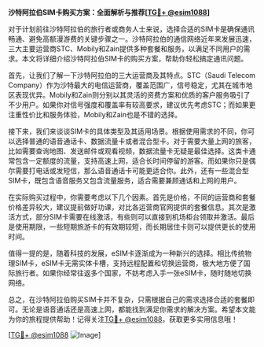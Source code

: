 **沙特阿拉伯SIM卡购买方案：全面解析与推荐[[TG💪+ @esim1088](https://t.me/s/esim1088)]**

对于计划前往沙特阿拉伯的旅行者或商务人士来说，选择合适的SIM卡是确保通讯畅通、避免高额漫游费的关键步骤之一。沙特阿拉伯的通信网络近年来发展迅速，三大主要运营商STC、Mobily和Zain提供多种套餐和服务，以满足不同用户的需求。本文将详细介绍沙特阿拉伯SIM卡的购买方案，帮助你轻松搞定通讯问题。

首先，让我们了解一下沙特阿拉伯的三大运营商及其特点。STC（Saudi Telecom Company）作为沙特最大的电信运营商，覆盖范围广，信号稳定，尤其在城市地区表现优异。Mobily和Zain则分别以其灵活的资费方案和优质的客户服务吸引了不少用户。如果你对信号强度和覆盖率有较高要求，建议优先考虑STC；而如果更注重性价比和服务体验，Mobily和Zain也是不错的选择。

接下来，我们来谈谈SIM卡的具体类型及其适用场景。根据使用需求的不同，你可以选择普通的语音通话卡、数据流量卡或者混合型卡。对于需要大量上网的旅客，比如需要查询地图、发送邮件或观看视频，数据流量卡无疑是最佳选择。这类卡通常包含一定额度的流量，支持高速上网，适合长时间停留的游客。而如果你只是偶尔需要打电话或发短信，那么语音通话卡可能更适合你。此外，还有一些混合型SIM卡，既包含语音服务又包含流量服务，适合需要兼顾通话和上网的用户。

在实际购买过程中，你需要考虑以下几个因素。首先是价格，不同的运营商和套餐价格差异较大，建议提前做好功课，对比各运营商官网提供的套餐信息。其次是激活方式，部分SIM卡需要在线激活，有些则可以直接到机场柜台领取并激活。最后是使用期限，一些短期旅游卡的有效期较短，而长期居住卡则可以提供更长的使用时间。

值得一提的是，随着科技的发展，eSIM卡逐渐成为一种新兴的选择。相比传统物理SIM卡，eSIM卡无需实体卡槽，支持远程配置和切换运营商，极大地方便了国际旅行者。如果你经常往返多个国家，不妨考虑入手一张eSIM卡，随时随地切换网络。

总之，在沙特阿拉伯购买SIM卡并不复杂，只需根据自己的需求选择合适的套餐即可。无论是语音通话还是高速上网，都能找到满足你需求的解决方案。希望本文能为你的旅程提供帮助！记得关注[TG💪+ @esim1088](https://t.me/s/esim1088)，获取更多实用信息哦！

[[TG💪+ @esim1088](https://t.me/s/esim1088) ![Image](https://i.postimg.cc/4NQfJmqS/Snipaste-2025-05-13-00-14-12.png)]